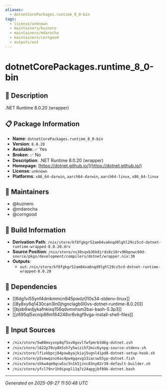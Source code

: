 ```yaml
---
aliases:
  - dotnetCorePackages.runtime_8_0-bin
tags:
  - license/unknown
  - maintainers/kuznero
  - maintainers/mdarocha
  - maintainers/corngood
  - outputs/out
---
```


# dotnetCorePackages.runtime_8_0-bin

## 📝 Description

.NET Runtime 8.0.20 (wrapper)

## 📋 Package Information

- **Name**: `dotnetCorePackages.runtime_8_0-bin`
- **Version**: `8.0.20`
- **Available**: ✅ Yes
- **Broken**: ✅ No
- **Description**: .NET Runtime 8.0.20 (wrapper)
- **Homepage**: [https://dotnet.github.io/](https://dotnet.github.io/)
- **License**: `unknown`
- **Platforms**: `x86_64-darwin`, `aarch64-darwin`, `aarch64-linux`, `x86_64-linux`
## 👥 Maintainers

- @kuznero
- @mdarocha
- @corngood


## 🔧 Build Information

- **Derivation Path**: `/nix/store/kf8fgkgr52am84va6nqd9lghl29cz5cd-dotnet-runtime-wrapped-8.0.20.drv`
- **Source Position**: `/nix/store/ns30sqxb36k8jrds8z18rv96bpnwc60d-source/pkgs/development/compilers/dotnet/wrapper.nix:30`
- **Outputs**:
  - `out`:  `/nix/store/kf8fgkgr52am84va6nqd9lghl29cz5cd-dotnet-runtime-wrapped-8.0.20`

## 🔗 Dependencies

- [[6dg1vi55ynf4dmkmmcn945pwdz010s34-stdenv-linux]]
- [[8y8xy6q1430can3ln0jhgnclagb0l0vs-dotnet-runtime-8.0.20]]
- [[bjsb6wdjykafnkixq156qdvmxhsm2bai-bash-5.3p3]]
- [[z695ql5xcnip86m164248xr6vkgf9vga-install-shell-files]]

## 📁 Input Sources

- `/nix/store/5w08mxysnp8qf5xv8gxvlfwfpmrb3d6g-dotnet.zsh`
- `/nix/store/l622p70vy8k5sh7y5wizi5f2mic6ynpg-source-stdenv.sh`
- `/nix/store/lfixkbpcj84pxwbyajkiaj5vgnl41pd8-dotnet-setup-hook.sh`
- `/nix/store/p5smwqznz6as4pw4gqxvg13iacsw55yp-dotnet.fish`
- `/nix/store/shkw4qm9qcw5sc5n1k5jznc83ny02r39-default-builder.sh`
- `/nix/store/yfcl79nr1h9ipxpl11q7z24apgjbf89k-dotnet.bash`

---
*Generated on 2025-09-27 11:50:48 UTC*
